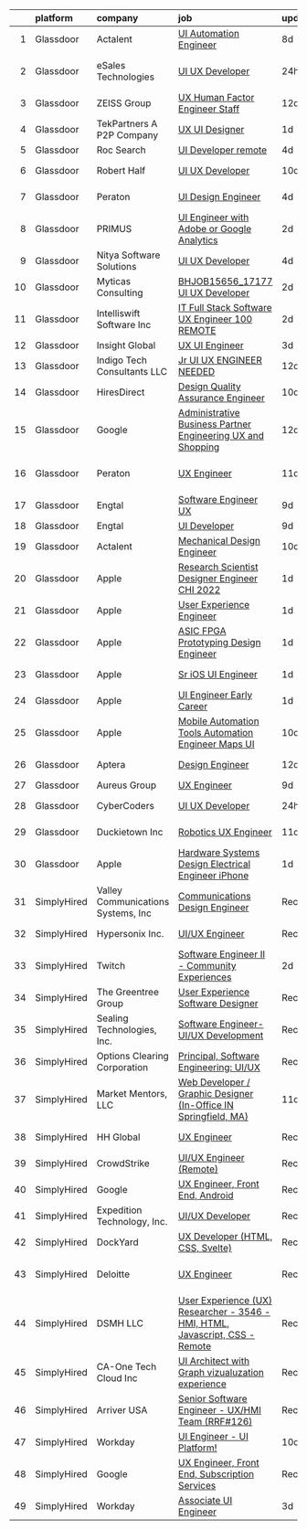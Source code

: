 

|    | platform    | company                            | job                                                                                                                                                                                                                                                                                                                                                                                                                                                                                                                                                                                                                                                                                                                                                                                                                                                                                                                                                                                                                                                                                                                                                                                                                                                                                                                                                                                                                                                                                    | update_time   | location                     |
|---:|:------------|:-----------------------------------|:---------------------------------------------------------------------------------------------------------------------------------------------------------------------------------------------------------------------------------------------------------------------------------------------------------------------------------------------------------------------------------------------------------------------------------------------------------------------------------------------------------------------------------------------------------------------------------------------------------------------------------------------------------------------------------------------------------------------------------------------------------------------------------------------------------------------------------------------------------------------------------------------------------------------------------------------------------------------------------------------------------------------------------------------------------------------------------------------------------------------------------------------------------------------------------------------------------------------------------------------------------------------------------------------------------------------------------------------------------------------------------------------------------------------------------------------------------------------------------------|:--------------|:-----------------------------|
|  1 | Glassdoor   | Actalent                           | [UI Automation Engineer](https://www.glassdoor.com/partner/jobListing.htm?pos=118&ao=1110586&s=58&guid=00000181329f04af83203ec0212a6862&src=GD_JOB_AD&t=SR&vt=w&ea=1&cs=1_256b54a3&cb=1654411691767&jobListingId=1007897333408&cpc=32EE424DE2B657EB&jrtk=3-0-1g4p9u1dar0b2801-1g4p9u1dpmfor800-9126ced85372f8e3--6NYlbfkN0ChYVx_I3yfZ_JDY3EFoivtqvi_stwnZ_kRt8Dowt_l_d1ydueao4NE-oUleRJ4yhge63Q-DlE3xd0Nu1IFNQs68dcuEYGpxHXDW6Kkf1aepPdLusoWYWAbzdfigRgbsFBvoMXuVJZ3DweTAClgitUdYrDlZ6g-vNEyAyZlGVPWW3tNkEUdCIcvffgK-YWux_W_vNY_I3X8qMSzP5fTe4laNQ_0jzfIWI2QvrLnOPvbkBup8HQV5YauSmQ1zb8cx1TXYm_FYj24CIHGCNEcleGadHWN5gux6QHN64T3HB0i0PXk3vQWoZDgRkfYP-ycWdSxsVUTzFQKG-jbCbKEBuC7LyWv8jpHj9dBQM6PR5CSq9IAfAfzWke6s_bNeMANpYxcjKNnjxDWTKA4qrpe0UEc3hN2EO9OahQpomikRdsQ-UguTVX7i3XrBII0ed-EKHzzWtCgkkPHMmZHbR5xdFDeeVpcwxn8Ckpz-7FkkI-dg0FAofaIy-KSJGM1yRAsmJSLgcX5mDndEDmCJzMW17FyUprYQPQP7p5t8KvlcQCQRRScBQydXPynEUnsvoAsm60Uu7JvPcsFnBiKNf7aQQwAgaLpzwPnCXpUXFoJcu2vShphEXzSf0FBdjiIK3oOyG-D8dCt3N8QRkFwIXoprzGIIDPmPgjiSl9RuokmlDGQnp699jHLkhAyZcVTLA96ItL6S1s2sn59Kzuefafq-h2JMK9WKlmAXk6zI-uf3MbSDIEzjOCsfsBNpdHlGQcbxLtWfODktnM8KtvxO_0tDn6PHTWJFDEl_BqmoKvkWSrzOr9cYuxOfK0sOlmT8APBD1M5H3uyN0zUdfQak1vMGkIGXvtROBv5dP03Z3esXFdNrx2TtpcTOL6xQCtcFk1MXfAXSHdpXZR7eCQA7n3lszs1wZxMgud_-mzSIiDOd03sn9-ZOaEzXB1mbYAyocH2s55Wze3uyN_4n4BxGRDUSU6XEl-witCxv3I%3D)                                                                                                                        | 8d            | Seattle, WA                  |
|  2 | Glassdoor   | eSales Technologies                | [UI   UX Developer](https://www.glassdoor.com/partner/jobListing.htm?pos=130&ao=1136043&s=58&guid=00000181329f04af83203ec0212a6862&src=GD_JOB_AD&t=SR&vt=w&cs=1_5c0b6920&cb=1654411691768&jobListingId=1007917794191&jrtk=3-0-1g4p9u1dar0b2801-1g4p9u1dpmfor800-77d4646bd9d1a12a-)                                                                                                                                                                                                                                                                                                                                                                                                                                                                                                                                                                                                                                                                                                                                                                                                                                                                                                                                                                                                                                                                                                                                                                                                     | 24h           | West Babylon, NY             |
|  3 | Glassdoor   | ZEISS Group                        | [UX Human Factor Engineer  Staff](https://www.glassdoor.com/partner/jobListing.htm?pos=129&ao=1136043&s=58&guid=00000181329f04af83203ec0212a6862&src=GD_JOB_AD&t=SR&vt=w&cs=1_b38a3947&cb=1654411691768&jobListingId=1007886267174&jrtk=3-0-1g4p9u1dar0b2801-1g4p9u1dpmfor800-b23be38f467c60f1-)                                                                                                                                                                                                                                                                                                                                                                                                                                                                                                                                                                                                                                                                                                                                                                                                                                                                                                                                                                                                                                                                                                                                                                                       | 12d           | Dublin, CA                   |
|  4 | Glassdoor   | TekPartners  A P2P Company         | [UX UI Designer](https://www.glassdoor.com/partner/jobListing.htm?pos=107&ao=1110586&s=58&guid=00000181329f04af83203ec0212a6862&src=GD_JOB_AD&t=SR&vt=w&cs=1_b49c7f75&cb=1654411691765&jobListingId=1007917387345&cpc=DE56C24FF6DEC286&jrtk=3-0-1g4p9u1dar0b2801-1g4p9u1dpmfor800-5900d4b2a45e79d8--6NYlbfkN0CHpOIvs3qZo8sagDiUAvu-_P6y0GixwKP-GGMf9GPFgZwW1N9K8rceHdSLs2uRMTS4tThcBVoRsUX79ZnUxuNsYnGPX5anK1p5SDAiPMPJR4YbI_JesyNxAt-tMyJ0cfR6g7Xj_hYM5nk7FdXGFPq7HtQjHqM5imXlYKTbRaizpmUS9wfQjB_QVu6BCSkfL-KHEukHDHB-G5cvo8L_xJPWUW3QR6NoMKw8A3ixMZmhyfOYRDBJJb_pJG3eUSQa608WQ55HvXxV8-sb8BR4Vv5OAi8BGlerbafy1MeiQ7z0oetL6orAnJOICTYpjBLKz8zDecwAGwqJISHY7H5ayJsTH52j78cW9nKrIhLN1NKG-pCE7dtTRSmF-drfIfTv6TKJb-7NlU-z61vr4k6xOhIYoBjFMyzVMs2V5IUxKPSolrUs-z37xPYLxp7VsBm5zp-OouS5VlLDZ6kyzSPHArtjXCgE7nvXFmC0AYmSIc6nR2eOH8gVj2lN0VjS-C421hgpYsj_21K5V8qZF5dSM-ks8ueUBfWYIdvhcAMbReIu27yqTwJuoCdMChQUaP1pF9xuRFAo985PCIj4jtyw-jq-Au8C0CfD6zKbrcy_Hhy6vfEVcLLpx5NFrQurDfe780E1cZAE9MulZcga-2Mswx9X-76z1W01yleA_jFGUo03WPndDC_84JetXnCq5jsNgkKQmIrUl_0IIge19LBiI_3PRvrpU7CnRJoMIrc03yXllUGCicqTuYnfhmIg2Hrr_OfX7TbMrFP1f0yhUeesZDFajighJxQeoyWSyGcn2a9LGBG_VP2pE5hdcQmCbSEDmZYS4XRaqHKc9wLRWEtlK6Pg-IhiFavM43sW95vItCbIK_ZSAEn_qWIwof-MhR10QNY%3D)                                                                                                                                                                                                                                     | 1d            | Remote                       |
|  5 | Glassdoor   | Roc Search                         | [UI Developer  remote ](https://www.glassdoor.com/partner/jobListing.htm?pos=120&ao=1110586&s=58&guid=00000181329f04af83203ec0212a6862&src=GD_JOB_AD&t=SR&vt=w&ea=1&cs=1_7a24f946&cb=1654411691767&jobListingId=1007906412335&cpc=3BA4CE39D5B5DEF5&jrtk=3-0-1g4p9u1dar0b2801-1g4p9u1dpmfor800-185c15a5600931cb--6NYlbfkN0CMHfdvImXyhvk82aHanYmk_omNMXOkHedsHncAw9pogZQ8McdVG3ZgtV6D129IFYgFvUfXVCOTcrp9FaRI6TptE167UXEGm9zF7tnfEMB6h9_5TeyXPvBDP_KFpB78VvLDLSBxB8A_7JEqJysISLara1G0QBpXbSGItDUIZChPocjvB_h8MHQui9pYU4dZtoSpG8qXngyeRr0NcHYnVTaZQ0i4yLJ5mrJC8nf0BeWQvxKEi7aff4SOZinoOeqr3AH9DDg1UXTnTMHXRRhEk1K3jkZjDSrEKH4Qq5C93JKNSOjSYSJAAz-598uhAF132VapnIE4juyidhUy04B7UH9zkSNdtaV8bx8EPo9Sc_xTMb3aDvA22nTmtEhVoip3jfZ2fWf-mx412Kc7WnS8lr6Si8X3C3ej0WjLTJhMoKXldbTj17B0uMGnAiZGhKoMzETKpwgikFIlBXyZ2xW6jQstvSRoLF3CNvmacGRP8uVRxC-ZBCTgqnO2dR5RNMIcsOxKVlpEC1Us0g%3D%3D)                                                                                                                                                                                                                                                                                                                                                                                                                                                                                                                                                                                                           | 4d            | Remote                       |
|  6 | Glassdoor   | Robert Half                        | [UI UX Developer](https://www.glassdoor.com/partner/jobListing.htm?pos=116&ao=1110586&s=58&guid=00000181329f04af83203ec0212a6862&src=GD_JOB_AD&t=SR&vt=w&ea=1&cs=1_12ab1da8&cb=1654411691767&jobListingId=1007892664585&cpc=A65DF3A704A48F9B&jrtk=3-0-1g4p9u1dar0b2801-1g4p9u1dpmfor800-1b4c906938126c54--6NYlbfkN0CpzDdaQkua3np5pkmj49lKioZwmwxQ-yx5plwbYmV_Myd9UjLXQ329EA9Fdv3ho_O8BjUz6LQzIeIJUtIjZSvFXuo5zEbH1Pg3RN6v_s9ofXxvBlsTRsm32tw5ldt7MR0vLevXn0XnUxBdopqEeC6cntFuzYOm_Fas-lUHhCdTg9mYIyfIHQNSxgkVjCOPLwN4N0J_lwSkkIeEVruyWir5qJp43uYe8ErGLRQP4SFNFhyYwgQ98KZfT_ZjvoZRet-qKJ-Y8c7c7ZhfW0LQFniyQdiJdK4-ZyxRPiIhGm6Jb5MiBgEEKqCuYH1HXDhzZplRXkjKSthymmk1Dm7EDO_q3_XR3vTvLHpyyO5SPv01IXge4vH9nxNxKSfxPKZlBasij89M0WeRWCYBO8eREdtkgATiNIbmwt74Z0Ylork5M2PQntas3qF1uS2X1JI0bFKOq0RKzZuAW6_bOfHWfKTCJ7BBphjfu68d8TBB5GWJZa-wkCLjAJAOB2FHiFqkOT8w90d_i3woG2z-JfaQ3Y0UkvpQ114xulR8PSGsqK0hOQGIbrjGAv5_)                                                                                                                                                                                                                                                                                                                                                                                                                                                                                                                                                                             | 10d           | Palm Harbor, FL              |
|  7 | Glassdoor   | Peraton                            | [UI Design Engineer](https://www.glassdoor.com/partner/jobListing.htm?pos=103&ao=1110586&s=58&guid=00000181329f04af83203ec0212a6862&src=GD_JOB_AD&t=SR&vt=w&cs=1_7dd46652&cb=1654411691764&jobListingId=1007908040616&cpc=C891152315FA1AD8&jrtk=3-0-1g4p9u1dar0b2801-1g4p9u1dpmfor800-58ef5cf6f669573b--6NYlbfkN0Cx7R8OmodZU4Ze4hnUhR0Myw3_voyDLMHXumN7ynSuTrXceT3foN28OOGtcbbQ_74VxahBkURUwvgY0T_lQpTHmbZdizHVjKpUxQ5PlxHa4G5W4py6IGwGXdeUIhYylfc0l_WqmsBf0ytiEd9rWpIkcqibTjicyOKG0by4Qwrgu4Jmg_wWVCD2Tdq9cq9ZREuNtxyDlpIry3bgV8LgdD_akXbBFz1zzYPLilMkIfMoBsn2MuEZumRY10XG2dDCGUu-9OorOZqHoDlMjb_QBWBgEVdredmeOWd0iNFHvVOPnA3kAgB8jVCRQ3YYmXPHC2KngxwINg4YHbd4Vd712LXg3-CewpdjmJJstOQ5zanSdO6LylMCKRMMVQlpUnaNlzRE7-129eu9PSt1dJwKSFrLoW69OEkaow0vvsXma9uN_sl4VHz0UzZJKeMRNmc4rN2DLgHHtAHYT3aXu5eBI9SlYIZjKGkheCXTw0XATYkkEvQEdZoF9yNyP8NJe5A83obpISZC19s-WEne-ErPyTcuCDS1WTKnBELa9ILuJw8rSNkl2C1I4iMHot5OUmIcm1fH71C1-AJzCpb4oihlWR5XCNsUakkg_vfIBkFINnJqE5POmqlm1l9CLEar8Rw3bVM95cIx6oDvxWnPx63KtmFGsH2iVcxAuOQBTnsvoj8LMaHcuqWNOgHboNZWPmANfi8Asunef-ljaZPdxpYeJa_zuu9VHzc-RSnH6u52p8K9bY-4wrcydORsNyCeY-ORTvJbAsvysZ_s5j8K8fieDWXaw6aBBJbiKGTMYc0IQWBv9489vPzP1gYUXk62yIl-paqdY4TohoxpJLcKvokMapjt5_zB0-Pe-HQIK3fDJXs-OsOT5e2BuDxdBnfgUqZXG3xkkpHn8c3wPsydfmOnUpzZiVBPF6-B9BPVqcOT2HWHD4sv7y78EZkF8aCebp9X5fv8c9YnYWNJXDV1EOcmRPBNxshNcQjb2hs5KlRxX9XvvydJE4SQg1REFlPQ1GSkw44U-6SWOz78BnpImCZwbvtvHId2_C_jTvqh77BVSg4iPmQp0hBNRy--qKHnVNS2n0HypnD614UfNy6r5KLT42XgPJxfXO1pkEs%3D) | 4d            | Chantilly, VA                |
|  8 | Glassdoor   | PRIMUS                             | [UI Engineer with Adobe or Google Analytics](https://www.glassdoor.com/partner/jobListing.htm?pos=125&ao=1136043&s=58&guid=00000181329f04af83203ec0212a6862&src=GD_JOB_AD&t=SR&vt=w&ea=1&cs=1_50a4702d&cb=1654411691767&jobListingId=1007914371870&jrtk=3-0-1g4p9u1dar0b2801-1g4p9u1dpmfor800-8529e7195e20ecad-)                                                                                                                                                                                                                                                                                                                                                                                                                                                                                                                                                                                                                                                                                                                                                                                                                                                                                                                                                                                                                                                                                                                                                                       | 2d            | Remote                       |
|  9 | Glassdoor   | Nitya Software Solutions           | [UI UX Developer](https://www.glassdoor.com/partner/jobListing.htm?pos=126&ao=1136043&s=58&guid=00000181329f04af83203ec0212a6862&src=GD_JOB_AD&t=SR&vt=w&ea=1&cs=1_2bdadbe8&cb=1654411691768&jobListingId=1007905295056&jrtk=3-0-1g4p9u1dar0b2801-1g4p9u1dpmfor800-851813d486134689-)                                                                                                                                                                                                                                                                                                                                                                                                                                                                                                                                                                                                                                                                                                                                                                                                                                                                                                                                                                                                                                                                                                                                                                                                  | 4d            | Remote                       |
| 10 | Glassdoor   | Myticas Consulting                 | [BHJOB15656_17177   UI   UX Developer](https://www.glassdoor.com/partner/jobListing.htm?pos=123&ao=1136043&s=58&guid=00000181329f04af83203ec0212a6862&src=GD_JOB_AD&t=SR&vt=w&cs=1_ea793698&cb=1654411691767&jobListingId=1007915050883&jrtk=3-0-1g4p9u1dar0b2801-1g4p9u1dpmfor800-e538d312fb5c8387-)                                                                                                                                                                                                                                                                                                                                                                                                                                                                                                                                                                                                                                                                                                                                                                                                                                                                                                                                                                                                                                                                                                                                                                                  | 2d            | Illinois                     |
| 11 | Glassdoor   | Intelliswift Software Inc          | [IT Full Stack Software UX Engineer  100  REMOTE ](https://www.glassdoor.com/partner/jobListing.htm?pos=113&ao=1110586&s=58&guid=00000181329f04af83203ec0212a6862&src=GD_JOB_AD&t=SR&vt=w&ea=1&cs=1_b51e38ab&cb=1654411691766&jobListingId=1007913959145&cpc=9DC6E4D8324653EE&jrtk=3-0-1g4p9u1dar0b2801-1g4p9u1dpmfor800-737449a98657d28b--6NYlbfkN0DiLKrdXjeQZR9vKVzqvG_fO73QKtee5CoWfuVjZxaK4bmjGwd_vuK3iP9vI1bYUpBKBqe0zk2dKT_hUTZMdvaF4wRnX5h_JjwEyBlZCofU9a6fdjjLTzV4Ki_h3eyfzF9IPx1iK8Ve-Newlmv-m2VbasKBNhz6i9KwqlYFGluzsBQX-WjjUNuUvBmY2OMwjws8WCLRBzQbncaFrix4D59AB22M6WkQPAZ4B_UlmO65CgJMY0QoT2Nfc8E6jFjEtIk2SPaZxyCg6JEv-UAmalSErumPQwt6vw-nvxkKzSV7I3FFQdNupuCjyUuzfxrLWkyXkrmmNYrPpNhCd7Q8GsLB0HgzoG1inGXSHx6SmHavP4BPZzPhPQSQs_bsy2IePJ__r-P0S0fZ4wmI47f_KFp1JbKMrz_yjAIG-ZjOLRQWmAN0nBWt3gPkEZdC2-MCVQqbpxeMEiu4X_QRdCJa8w8hjh59wOOhL_E537ZHo2SzchQgwjYw3KT0kNA6FbQv_nh585gy2j-8sXTxmcoIiK74tubKHd_ROROp2b1NYGsiHiR-KDouzE6WOleIDNwwAz3GdCw1v8_i2D1tJo5oTfXPOyS1RgeC3UrHdtPZIEKFSnE6Et2YZOvKc0phsNilEdqbDX7yH4RErPtMqDVpxowQjXvR4KVfKL0kg42nartxXnSbTShSY186)                                                                                                                                                                                                                                                                                                                                                                                                            | 2d            | Boston, MA                   |
| 12 | Glassdoor   | Insight Global                     | [UX UI Engineer](https://www.glassdoor.com/partner/jobListing.htm?pos=114&ao=1110586&s=58&guid=00000181329f04af83203ec0212a6862&src=GD_JOB_AD&t=SR&vt=w&ea=1&cs=1_082e3118&cb=1654411691767&jobListingId=1007910244770&cpc=654405A9B1E0A9F5&jrtk=3-0-1g4p9u1dar0b2801-1g4p9u1dpmfor800-afed4282e819902b--6NYlbfkN0BKkHZu3wF05EeDimN_p6sYpKCMArvwa95YdH7UpkaBCi52Bcb3JNt3QpXU1JGZrLTy642Z8new5ghnGc6JhbwAy3wuykZPgjfusX9rIC8pPltd09bKgrKX1vpPYP_8idp-qZQRLTSYYBFxoIqmKWN9OX4KCaEp2vMOlGfLX4-MRrZtNYM0XU_YTOJnIEOkXsPG_w45dCRiqwsLvd32FOiLmZ5Gu5I8JUKAZwvVXVmBKhCtfeCpzUO_S3fyVLi_g18EdTr6OUjd7mZOzlz292g4FJATKB80VcBe1zq6akA5zZjcVyLvnBTb7v-PQkoqKGbYm-MaVa75n8wbGBmA7Z069ji0l7ZarUeknUOyIqLq_7Qxfn1wWEMhbzDqVyKntHkyQQ8zX-CC8ZQb3oUXiZpeixmsp5LglTKV5ykF8V5aRRhXy-d0oPZgv-bhw9KqRQRjBAG39QIl48ZDqm3NKvqf3vxPwYiVD_v2v36liVe20lYy-gl1JqdIoZsI20Z5Vho%3D)                                                                                                                                                                                                                                                                                                                                                                                                                                                                                                                                                                                                                                | 3d            | Remote                       |
| 13 | Glassdoor   | Indigo Tech Consultants LLC        | [Jr UI UX ENGINEER NEEDED](https://www.glassdoor.com/partner/jobListing.htm?pos=124&ao=1136043&s=58&guid=00000181329f04af83203ec0212a6862&src=GD_JOB_AD&t=SR&vt=w&ea=1&cs=1_34d43570&cb=1654411691767&jobListingId=1007885356167&jrtk=3-0-1g4p9u1dar0b2801-1g4p9u1dpmfor800-0a2d77bf8297ec45-)                                                                                                                                                                                                                                                                                                                                                                                                                                                                                                                                                                                                                                                                                                                                                                                                                                                                                                                                                                                                                                                                                                                                                                                         | 12d           | Vernon Hills, IL             |
| 14 | Glassdoor   | HiresDirect                        | [Design Quality Assurance Engineer](https://www.glassdoor.com/partner/jobListing.htm?pos=121&ao=1136043&s=58&guid=00000181329f04af83203ec0212a6862&src=GD_JOB_AD&t=SR&vt=w&ea=1&cs=1_896effa7&cb=1654411691767&jobListingId=1007893013336&jrtk=3-0-1g4p9u1dar0b2801-1g4p9u1dpmfor800-dca4950b84d17749-)                                                                                                                                                                                                                                                                                                                                                                                                                                                                                                                                                                                                                                                                                                                                                                                                                                                                                                                                                                                                                                                                                                                                                                                | 10d           | Remote                       |
| 15 | Glassdoor   | Google                             | [Administrative Business Partner  Engineering  UX and Shopping](https://www.glassdoor.com/partner/jobListing.htm?pos=128&ao=1136043&s=58&guid=00000181329f04af83203ec0212a6862&src=GD_JOB_AD&t=SR&vt=w&cs=1_4e6a2836&cb=1654411691768&jobListingId=1007886399601&jrtk=3-0-1g4p9u1dar0b2801-1g4p9u1dpmfor800-d9f16c16ddc8d27c-)                                                                                                                                                                                                                                                                                                                                                                                                                                                                                                                                                                                                                                                                                                                                                                                                                                                                                                                                                                                                                                                                                                                                                         | 12d           | New York, NY                 |
| 16 | Glassdoor   | Peraton                            | [UX Engineer](https://www.glassdoor.com/partner/jobListing.htm?pos=102&ao=1110586&s=58&guid=00000181329f04af83203ec0212a6862&src=GD_JOB_AD&t=SR&vt=w&cs=1_16d3704a&cb=1654411691764&jobListingId=1007890723393&cpc=C891152315FA1AD8&jrtk=3-0-1g4p9u1dar0b2801-1g4p9u1dpmfor800-23fcaba030f77565--6NYlbfkN0Cx7R8OmodZU4Ze4hnUhR0Myw3_voyDLMHXumN7ynSuTrXceT3foN28OOGtcbbQ_74ODhSfwXe6eH8GXX8rjNUYwgZ3QRaaGDM5nf6nZyZ3rrjCJQnF26jD05UVtNang_5WhAO3rejQu_9OJDC0vWifnHP3NKTC_4uZ0BgB4JVHyITwfGRUUQGeAEnY8f1UxptrtVQfCSOYG4-jktiTEiUq9pyqQkqtksHkt5i0Z-NTSqsI7_1ztKL4nu0bmzu4FJDRq9nvtMf258JJw6UUJpOvI4fPA7P5IgpeSux8rhZS1oLCW4lKo7xtQsHflS_N84_4dBtgTDmNWXW9npJn2AN6uJAydtA5aBTeLezQPoSbxn0KP5nyleoV3_M5p2MdDTF84GB8HKyBUbsePiZ1Ol4wALl4e0KXTzAZfydp35ODuDadwkYPzrdXVUgmHuR_ivMeWpuVX_mTC6Mr9AoFvqCXQ_MgrFk1zKaRj8gi5Wsvg9dfDEq8CLeqkdhHkVoKLcTXMLRuG9FZRCOfO9WeXe9X5dT-oXQk6lmlbbKwlURdIhoLkfok_z9NMS0XS1w9qVkrF0ieLtb-N1p3mXlb8G6DDcrkJTAeMYxy29aSFXhdOU45c3rFuR5XJvuWg6yMmm3UcgUI0VdKtoXHHHfiFQ9Z94_NpS_F2I0QHXqc1Gq8O0raxwKyMvXu4siIyp-e3RB-sHpbDWfWHBaX9uZ2rilputcwGvVPsLmPjtKdZvJLp1enKLxIr8OT6W4Yr9WSNNqYSaQL3PKKrKdIzTnrVoDcfzi0pisTokOzL0u1WIJrVZLD8rYDmHQ7aZEFJXBFt5UYlyh8EGYGx6SAZP2PVJn46bjLmqBehpSq7pZInEmsSVKE668Nm74MDXLPJW_PaBs0F0U5SXhVa5z0axx9aaR-TdraqinVremx-vpPNHINBv8zlpcUfXrrb5J1BVMISJIUw0BXjzzmjahidIZdCCrffSgRQpbqNKOIHhwF_Z_JGnnbyNHQRscRASGjWMKyBhvA4PFsO0nglJR7GSVYpKABWChVR21pgdNdDQiZUKaBYL-mrV0MqQ8Y-UFa3YKjWhiYyF14TZJB0IlV-aecyzaS)                      | 11d           | Annapolis Junction, MD       |
| 17 | Glassdoor   | Engtal                             | [Software Engineer  UX ](https://www.glassdoor.com/partner/jobListing.htm?pos=111&ao=1110586&s=58&guid=00000181329f04af83203ec0212a6862&src=GD_JOB_AD&t=SR&vt=w&ea=1&cs=1_6ddb6b2a&cb=1654411691766&jobListingId=1007895362180&cpc=9DC6E4D8324653EE&jrtk=3-0-1g4p9u1dar0b2801-1g4p9u1dpmfor800-69b98d199a963965--6NYlbfkN0B7Z8t6fEMDh_BTkcJVPNJicKvZQEBTy5HSwyHa20ewqmyfWNXjNsfvmtdqiCQm-ExkDhQVu6pzpXazaSCWtV5X2uSzdvrhhLv3YxE9AkoC55BWDqV0h7bcj2sycrhTT6pDWQZQJeeWlEsk4jYSR-JVa9vTa3z71jyYRJrlVdE1vTv0923INW3mkqNMC7qdOROwiVDI8dZu-tQGpTEwPwNzflRH4oeMUdrzzNgcsidQhz-TrchL3bfdCi1lKOACYzmzZTVU5HGH35sfhKILMeuVSNzIQcBcfLlPwYXEjPsOk3hIOr7Lu6GKm7Sj_HZgo5DOBxy1MKUzhKPZ0TCulg6MG-kMzgyFXiefvBgiehg4E7FBCxOBeKihYP0SiLMlJlqhV6yjVNeZKqwMtvDcsPsfslkg6L8aikCdgmnY4y2yWwlOFWzPUfScqaRebPPthaUxkdKebTleLpfdsDonrSqOFiFVTL4aft9v5I888W8CApD5R4_pbbkaEaepVcdj5Ts%3D)                                                                                                                                                                                                                                                                                                                                                                                                                                                                                                                                                                                                                        | 9d            | Englewood, CO                |
| 18 | Glassdoor   | Engtal                             | [UI Developer](https://www.glassdoor.com/partner/jobListing.htm?pos=119&ao=1110586&s=58&guid=00000181329f04af83203ec0212a6862&src=GD_JOB_AD&t=SR&vt=w&ea=1&cs=1_2fd0e923&cb=1654411691767&jobListingId=1007896490463&cpc=F41FEAB56D215062&jrtk=3-0-1g4p9u1dar0b2801-1g4p9u1dpmfor800-0ffdf5faafa660ba--6NYlbfkN0B7Z8t6fEMDh_BTkcJVPNJicKvZQEBTy5HSwyHa20ewqmyfWNXjNsfvmtdqiCQm-EwqN_oxMGLMFL32qmPnMD5025BtYtPq5vlswx_7PdyCUhHLwDUbBrDgBatI0KXISXKPcrJ_id6qqAZLX-l5fZHTCyJSPa-zYqleDU81kHC1pjgq6jKiDzS-gQ23_RxqGE2n6x6Hb252h_RFx9u3uLAbTUkOng_eDeWF-aAipJh_kmWaSg8JNlvcRgonBLyIe3DwCmE0z9Xk4N2GJF7NoWtiGQGphfizVqYXv1teJKTKFRqdpWnJN0tU4szDvCJRlGxHvMf9rdOq-9gY1BESj-YqVUmGkfjnFf4OY1giHZC3CjK_45Hu0VJvssIdamDZmyAfKa9W1zl225Tht18XRnkrK_Wg9tyOt2kR9eXu0YRRcHRjTVNhjurpBeiRmpo8DB_-W_aHibLnn5G5ZjBUdnGwELKxcTjOK9G_qc-52hArpRQanVFFg3ta)                                                                                                                                                                                                                                                                                                                                                                                                                                                                                                                                                                                                                                                | 9d            | Remote                       |
| 19 | Glassdoor   | Actalent                           | [Mechanical Design Engineer](https://www.glassdoor.com/partner/jobListing.htm?pos=117&ao=1110586&s=58&guid=00000181329f04af83203ec0212a6862&src=GD_JOB_AD&t=SR&vt=w&ea=1&cs=1_1dee0451&cb=1654411691767&jobListingId=1007893278597&cpc=334ABAF5D42DC775&jrtk=3-0-1g4p9u1dar0b2801-1g4p9u1dpmfor800-3f10e77be3902be3--6NYlbfkN0ChYVx_I3yfZ_JDY3EFoivtqvi_stwnZ_kRt8Dowt_l_d1ydueao4NE-oUleRJ4yhip-w0ks0ZUhZrsvePsfCOh4CZeP65SiQueu1TEU1o0TmFGrH4_rlG5p_n1r_Y1IPkrBJ5Y2j4fzzBYuQGLDJQeo34j64GhkFql2GwYndhWhk57sGnvFAajI3Q-YKxdPBpXG6kDRXoPzWWDWt64Tu2-HftV0Wf2KuXqRfPr20yTJ3To3kfixq7WpzRw1L2qpwQKNTkZVzod8eKXfcSla_33_aNyQ_lUEsbgAGvE7JuTNnX5JxmFIGireVAS1Zk2VYK9TDC0Lgxi8SatLLxrDbwAcJH9rqxUsqsX7nlzjDYlXC55O4IQGZO2qGV3yRXhEkQDt6-WzBpxOTQ8qC7CUjr32QAqra8UAbrXEGgPkhh31CuXiY7CPiWh6dFmn1btEl8rpm0MOCXsTyt45qUYNOWcfaSQBF4quU6VMoC3G_XJuCjIJrp4u-mwhaSoVT0WAn34E056QjSDHGyVfiSDrXwnwPQgAmEuORS6elsNvE_bLVC85ReHsBoVOAE9bLZLLtGtNrE_K3aKRXJpsM1MckAcYyJRp7P1wVAITUJ2Al4gQi9YLvHtWuQsuErZBfO7mFmnegNRHVGUD0fUjgcL90G0-EtN5yg7W0hpRUCiA-3e7Dt3iSYTa_n4J_0jFbRVxJaEMdePPEXfqM-c5mXRljI7kmoNzEGAS2e2bpmPKIN86v7c_5KeF1qEvWN6eY65cU8jGGPnLCyKsWb4vg7HQPbrxlzus6QJ_FqqB682COM2rC308u2o-CQ4Y5N9oPzV3ZKa-I6U9BSX9U3-wNxq5OyQYCV4-OSwQBw7I40znZiK6ESY5VNPc521zuA58hqPehu7QqSyxtfV6BOHtZL7DMLJwd0HALKWmxGLVNW9f16983J_slw0eEfebqj2ZREX_gQfWTFX8NTucbpXLdACdMN2)                                                                                                                                  | 10d           | Arvada, CO                   |
| 20 | Glassdoor   | Apple                              | [Research Scientist   Designer   Engineer  CHI 2022 ](https://www.glassdoor.com/partner/jobListing.htm?pos=122&ao=1136043&s=58&guid=00000181329f04af83203ec0212a6862&src=GD_JOB_AD&t=SR&vt=w&cs=1_44159e63&cb=1654411691767&jobListingId=1007917363106&jrtk=3-0-1g4p9u1dar0b2801-1g4p9u1dpmfor800-d8c2d41b6c02fd4a-)                                                                                                                                                                                                                                                                                                                                                                                                                                                                                                                                                                                                                                                                                                                                                                                                                                                                                                                                                                                                                                                                                                                                                                   | 1d            | Cupertino, CA                |
| 21 | Glassdoor   | Apple                              | [User Experience Engineer](https://www.glassdoor.com/partner/jobListing.htm?pos=104&ao=1110586&s=58&guid=00000181329f04af83203ec0212a6862&src=GD_JOB_AD&t=SR&vt=w&cs=1_08d47e21&cb=1654411691765&jobListingId=1007917016137&cpc=AC285F3A3ECA6BB0&jrtk=3-0-1g4p9u1dar0b2801-1g4p9u1dpmfor800-1b24af9a176f9136--6NYlbfkN0BvKrLyj5gPmtZO9T8euul8TCxuuKNOtzRJOomxnwSEodTz2Bc-sPZlO_uSwsktAegDR1oWscXc68tozpYYj813iKvfN_Ciu-Szz3LtCjVFhgNEKyK4LZeAI1SYJ7rbZU6bMZKmvFZQKGe_u7iqZumUfs6UXsjScjohPoCZqb870SbndI1zMtrT3pmADJ9LQ40AWfVYloFVLieWEkBUY8zL06tnY-7sTpFMbVI3EeUB3URuOrltG1zXwlB8Z8cLe6BEb-yPoWAXVi2sZfZhqizvraTuE1gAv4ea_rVjiuqbXW6ZtADaigwuDS9q3YFetsyFtijSzagJuhpCv6wGlR4jRN8yfOwq70tM-fJ2XizIE6eVHsAL0sXlNvqL7YLljwjDHc3GV3TeP6qY2rznV972i7rt5XJ2ejxTI3_PqLY8TEKRuUU70N_W2hGfH0xTWeOMb66sP0zKiz2e80kh-U2RkCGR-bubXQevL18t2XVFkbiijsJIaVGhJ8zRwdosR8ZFgfHZ8cZ1C1qjfJMt32Yj_t9gVIc4BI_uELpe3acS2v4WzkbThv8ai-1hMQ8tLCqPK56WBwlCrKyVz9WMaFO6RsPnRBI74blqo5DX4yMI7r-oG5LP_vEArdr3nT8fsfRlr4XVqN8t1JKcR4-uYIGVDdLTlgBpBXLJg_YGrgSScW7qwZFAtRQDVFdEzT3Vzh6E85sgJZRzLUOzhRlKVDb3mgEVIMOvlY51xuExN7X4F70qwlj1McdxgjpXGGMTzit5-8FoijOLqY2t4r1lI5bgVw4Lw3ufN7JRJkPEX2pbe23QQxTru6JgUfyD9rID4O2aoyRxP-OmlTT0hcrWuifupcbFZ-f5JSVqR6KuFkdX732-bQ7OcDzm9qr0rz-f8JC0N3RL9jY-tlwqsyUGvprKwWz10qNxyLIvw39ruvZ2jHQm7MTZPgfI)                                                                                                                                                                         | 1d            | Cupertino, CA                |
| 22 | Glassdoor   | Apple                              | [ASIC FPGA Prototyping Design Engineer](https://www.glassdoor.com/partner/jobListing.htm?pos=108&ao=1110586&s=58&guid=00000181329f04af83203ec0212a6862&src=GD_JOB_AD&t=SR&vt=w&cs=1_8347c28d&cb=1654411691765&jobListingId=1007917018344&cpc=3DB599BF2F4828F0&jrtk=3-0-1g4p9u1dar0b2801-1g4p9u1dpmfor800-db2c44e69d5f3ca1--6NYlbfkN0BvKrLyj5gPmtZO9T8euul8TCxuuKNOtzRJOomxnwSEodTz2Bc-sPZl8WPllYOnI2gKGmARVlNo3s6EXA4OIBqT0jfnehh9Oc1yOYSY7FmtmS4QqEvvsFAzli_x23-N9RlTt_6W2N1QpYj-3XUKmCiiXbqE5zHOitUiDvRN2EMzlN_UiNMonWADpED3eDzZPZrLW5YhX8n1taaMDVA-67NYM2XUaqqKhCoZ8Yh-bk-Y-DopxS4R1afspb7MeQ6C9w8g5NXmU5LNra2BE6zExd081ALgFVwR7YwDl6blbrqEFTE1Mo1DX8cQx-nXK-3u7ffLH8glHZNPnEv-cfqlHbwljdnyOX2uhURliivHfzFyPMroFuAfpDAf2nCd8UTNmPjPlmcPtIK51-uhZnbgX6FCwmYfph-oLHvV_eOXPxifW29Cu8V7SlQEY8qFe5lw5xU9ZBOdKJotJC2ejLIplAt2eRfbQeYjpIuIaqNAMYAOe6Z9lNPom-c-CbOm83mWKaa-heD-OagikKftFZSsq4Dad8UAFT6ihoOXfLU_nHdxs4_PI_S_UFumJ2lcRqByIKjPDLtGWB1jidvUe9ppz0L3GJGW91_lf3QXdhwrulz_EgPjY2iXvWalJ3kzZsT5TLA4Z4vS5dRISAdtQ12t2VYLmnvGSvepA5k7oh04ajM4w-rmCptYsjnpjyxPPvOIFsUGWyVRjzwcVLPbEs2XUCUh9jBezx3pXtnnQCs_lR1CE9uDY18CPt25IqC76CmYsaB_xYmVQiUgGli2nn-014qmqjl0yuKl9nqC1Sx9bimCfPkZBRWwY2pTYYX-fyRavUQCnqnBmwQB1VLPklvUNvqgQj59ZE_5MQzgbnVAleci5xBL2xKSwQc3ZQ2DycmL_QE4bYXy654Rsqw00ZLNihWOUK8V3TqB8igw1Jy8YbaLl2JMda35AJwc4dmiIzBW0Epkpgk7FW4Uww%3D%3D)                                                                                                                                | 1d            | San Diego, CA                |
| 23 | Glassdoor   | Apple                              | [Sr  iOS UI Engineer](https://www.glassdoor.com/partner/jobListing.htm?pos=109&ao=1110586&s=58&guid=00000181329f04af83203ec0212a6862&src=GD_JOB_AD&t=SR&vt=w&cs=1_4acc0ea7&cb=1654411691765&jobListingId=1007917012049&cpc=F4EED0218A761C36&jrtk=3-0-1g4p9u1dar0b2801-1g4p9u1dpmfor800-741462bf6d743b13--6NYlbfkN0BvKrLyj5gPmtZO9T8euul8TCxuuKNOtzRJOomxnwSEodTz2Bc-sPZlC5mDe-NOaJjo2lqg1vkfFwLJ_NT36-s3sLog3_QvtoaGqvyW63Y-XIpOp9GWucEqxe9lEWONieDAsIgPY7TJv7XiasjlpepSTyoNFCUHxWFNdSg_CgElk7BfgYvfPdtALF5Y8aUixnexQpSchS5r3eJ41-xWBZVrs-DV63MBf9FoO3Yj9bfU7eJs5vb9RbccWXIeZHCi3F-3ebaz2NcRZB8a_t_iltLKu4_5IKnO3dUMQ_miOdMYftuk9ITYuO1i6XyAvpBaQq0tLSBqv1ykzo1eNBypvrftiUEATaOc7JMU6yk68lX_SG8OSNNuXQxQcd3eOVCZ95BlszJIPtwoGIFXJNw3i4_73qEbdzLeOZ7V6E8DnTKmE0POaZLqJByBU7CAFFODSktVguY7mEUf3YB2VtYJtfEylkEVfLW1IF2zDNPjClCeanWggNcKck-E6_ETtlSnZHgSJcX0jwrvrcSOaCmARRYbkj2pMDTXUaGc8M-7FS-exvkNb0y3-326vfUbF2TXWJBiqVIwvwXHgPvIs8aGaQgqd35cKMXdrWYAq-ARHYQE841GSoMzWAEbOPPJkGnLCdA8kCJIb1M9TyXzH81FMwc8LGzJo1buXSvog4aLUbHttDc-1jVOEQwYR3U5tMPT2DaxpatB0B4VzwuPEH3rnkI5rn7q-Uz4it8si45D0LeHbwi4nhImO-EQEUfkc8vB7kFzaaX3bc2qXoyfr3ytcAv9AP_CEoG8O0vFocMPjHZ-1bp353OyINaAdCFKbwNrA5ilGDZKmhskr-wqD9MAsCDbIRbdPQsnVaFTkkorAtS3mdHhdPJoP3SfNPRA7vajybHmvGcCtkKU3_ofCAgWO78L0sVTObfcriHFQq2pLpWH-YU2iDS9bXs_)                                                                                                                                                                              | 1d            | San Diego, CA                |
| 24 | Glassdoor   | Apple                              | [UI Engineer  Early Career ](https://www.glassdoor.com/partner/jobListing.htm?pos=105&ao=1110586&s=58&guid=00000181329f04af83203ec0212a6862&src=GD_JOB_AD&t=SR&vt=w&cs=1_1ac78cf8&cb=1654411691765&jobListingId=1007917013194&cpc=AC285F3A3ECA6BB0&jrtk=3-0-1g4p9u1dar0b2801-1g4p9u1dpmfor800-b82b70e1611c4a74--6NYlbfkN0BvKrLyj5gPmtZO9T8euul8TCxuuKNOtzRJOomxnwSEodTz2Bc-sPZlADHp0xxmf8WtgwAMp1M4YgPqmouE2jzhjGnHCbc4N4OjZdkdz3rG9FAcmfuxj9lpy_24gsk4hRy4Gl50Eol38H7lz6M3aZb63o-GcmYsOK6nGbhWs0N11u0eoaHjERu77zOl5UitF1E8E-g40HgpmtvTZXoZKv4kPXfmzkR068HaDMSj_l7IzXd6n7R90qnQ-ymoC-Dv1g8qMAQeAkudTh2AO72J0pMf4jCG58_jIVZMu8m7gW4mMTRw1TnGjzwW-os87x69msPqtG0R75pmnnqpWKacQ5sD7ncRhmwsO3_eWi0G1Z7S58pHbm3QwDKfSvPuLykd8rM10bseobmtul8bGcwkHaoMMNCN-vd631xB93xawykwHV-deegrFyntE2AS64A9ldwGw9xSH9A6oUpnCs68SylfdNWciM6bo4xT91hWQYjWH3n9M5kkuSnkHYpYpmK6XN9zn3rId9jRKRyEiy6UGL8BiGbghdggxxWfMy3mhoEg5jwVyq1ln52ZVqwDr8qr9ibM77rIXXRLeV9opsF_Uz2ljXtitiLjc-IUybzxLxs51Z9FYpwJBi3FIYxzX67vql1k2T8Jh-5enjPWVvHNhB5fHuTlKXnsmUzfsqYae7MoHWsjUUbSHXK5_lmMdg6vjn18E2kKvAIrzg4ZlwV46VgC20X-K4EVVcg7GpsexfJGcuCNfHR5MUHMxUA6rkZb1M2iCLBAjqYq92I5N3Op7IuKrg-aEC_8J-W673htgmVTLJAbsm45a5bVvIByyCZzgOEfXH8jpNCy3RqhZ7z206sqNUI2DhPWXhZLSpGe06618_Vjn918RUMyzUgZPHtsUXLEwrNMaWESmV3wubxb6kGKNuj3rvMQoLj-2grYU6DFp0f9NZtORR68)                                                                                                                                                                       | 1d            | Austin, TX                   |
| 25 | Glassdoor   | Apple                              | [Mobile Automation Tools   Automation Engineer   Maps UI](https://www.glassdoor.com/partner/jobListing.htm?pos=112&ao=1110586&s=58&guid=00000181329f04af83203ec0212a6862&src=GD_JOB_AD&t=SR&vt=w&cs=1_77efd1e1&cb=1654411691766&jobListingId=1007891570498&cpc=F41FEAB56D215062&jrtk=3-0-1g4p9u1dar0b2801-1g4p9u1dpmfor800-ed283834f1617ddb--6NYlbfkN0BvKrLyj5gPmtZO9T8euul8TCxuuKNOtzRJOomxnwSEodTz2Bc-sPZl1dBMH13w-jOzhbn6GJEWkCijt01s2Csu_41XKuSRpfcu0gkzTd6Q80Bi4Vm9l4JlXFa6lMQhXKb_axreE9EjsMJho71_CDkdA9sRMgV1q-9EDDT8jD1Cjz6UMAYJyPFL2bt49nwLoRCVCQqxWbKgCHcgqyubZnEUUJRwffk0moqFW-Bkbv8Dv9RrZ8f6KJADQ16tl_Bn_YFp4HSbWXuG1rf44_u4EBHaBV611BlWq4p5UiruZ90PPUYrAghwBv1cmyhvLcqFCriAh5k-uoCg7PgajCrFZFJS3p4xqzMH_NG9-PvVRuH-Sm01bS0AyGVyRf0XHU3JDrHv7rdOgJGCTjgGHlogFHenPs844WeKpCcBOqOzqPBe9YKeUTeM7sp_Yl807qMzezEu8sL2CXehELc1xRjD_0hW_9r_Thg1FoimLVQv9O3wJwuSrvl6I47uZjAQstnwZQq7pyzC3M4rH-AtSX6P_Oar98pRGn-JuzX8HGLlbY00eE1kQ0Zx6QqSfnxetA1wrsEPwjZOhc7Nq3Nh7hB5uHHQOa3UiTujuE9ByywahQ-mgW0pOVQUEzDtbIDNKxNDLazWRUKRw6xt0he-YAk7lP5JSpDV523CRzQbhHYq5pIfWW_GnLYo2-buvcv-caDI3P57MbfoEULGLxdiTJDxvaEmxrKOqUMNkPsxn1uJZbNCPb5EM10RB-d8OvRqOjYV7i1uizkmfrLRcolvB_GdZVqGQMfbvUHCCv3ZyR2KycxRYe7_8USZhd297ydssjvVsYUSGNWH-r2xpSHvrGKFi9gFF7cLQSF2xHx2b7OOfLQ8oTgSg24tl4Qi6lpXuyEHh9kLviz1SCd9TrasZUX3ZMEd1Xrmunix3SCBGNwZRIgoi7oiFkncrWFlMQq6dFLRrh-KkVbTFzts4A%3D%3D)                                                                                                              | 10d           | Seattle, WA                  |
| 26 | Glassdoor   | Aptera                             | [Design Engineer](https://www.glassdoor.com/partner/jobListing.htm?pos=106&ao=1110586&s=58&guid=00000181329f04af83203ec0212a6862&src=GD_JOB_AD&t=SR&vt=w&cs=1_5574f7a6&cb=1654411691765&jobListingId=1007887135404&cpc=723ADC3DFE402989&jrtk=3-0-1g4p9u1dar0b2801-1g4p9u1dpmfor800-c4175535e28facc6--6NYlbfkN0BvrjnhlIknunj6B5uFGHHla5BSmGDnouF8_mjReNBU2kRZZ3EzJErp0COAVUUbXLFgadP79srWS6-1PACAmsvQ0vSud6E4gRAlxA5KSxmDW-zhSu2_B66NkL3Ms5FR2XjcMV8atfzgA5j7uCjClVTFtCKbcr0T-_GqS0YAnh_sU0_OTcaudCthP04KEY9IZsvQBwP94NhWQXIFaByuohAiVRbxnNXjBsV-wptZ_4EIgUCx6xKumg9o6oB7qczKSbVtfh_C16CbO-Mdk4dbgKOb3yl9UOW7iXo6FjfGkefT38l3xJzPT68C_U2O3YSYZTpNkueC9X2v7IUe6x3EgafwvreqrcCiMxnzdluxzvS7gOGmBY12B-DJqOjho5ou1z4ZB49rXAch9GmSg78hYg587aLZrEj4EpzxA_SiKKX9A-dsZbQUAPZdKQ-KTMcuXRx14abN4_ADPqsaDX5p8aK9_fplkLTiPGZ_MeMzZVrQ3vStbDIookm9_k9xnRRD4vEhC1jBjpm3vx-DYXxV0p_NbJSckJjfEB4-NQVmm73oY7OCU1cUsZNVikLNtui_3VYUA_ec6pQbGd1wyJGSSYVrwDCEsiFth1s%3D)                                                                                                                                                                                                                                                                                                                                                                                                                                                                                                                                    | 12d           | San Diego, CA                |
| 27 | Glassdoor   | Aureus Group                       | [UX Engineer](https://www.glassdoor.com/partner/jobListing.htm?pos=101&ao=1110586&s=58&guid=00000181329f04af83203ec0212a6862&src=GD_JOB_AD&t=SR&vt=w&ea=1&cs=1_c3fba282&cb=1654411691765&jobListingId=1007895708043&cpc=545C0D17DAD7ABB7&jrtk=3-0-1g4p9u1dar0b2801-1g4p9u1dpmfor800-dc61bb9598ed9f87--6NYlbfkN0B5eA6Qw11BI3zueTkb7RvZLDHEiPQEsT3B8y-v11rxzXLX5dtvmTCQ7cQX6x8dWVyde12wMof6_o0xTGtqJBnyZmjdWxQzWytUKan41zjwHW7pUHTIoKAMImQVbZmBKoBTTiW2dCeCkGkfpcc0kugHg0BWFkujwEncWLBgscJVqNLN7LeBmB_u313XaKPg8hyCVBwZoIywwtc-RAsaQ-BCO7c_osTr6T6puUun_Mc_ZBIrN2PMBDEKdVM2g4WBWcejdGwft8KhtKHC0gVvEBsOui0t0kKX2ybEuU5HVH3VvueKRvnIdOy_aJXgNfP6xN4XMSYkQKHZhLI57eH4twiFwEJgzX-xOwaV1XQQq-1H0PGJ1-rBp5YJY58CrSzf3Cko9Zn8MN5XI4ndypfgxgRlPMDqgoJc7QWBzaLzkEMwMobcVT5wN3pdRXGVGh1EDAZ6nTbsY5wxFLOaOriQ0SKGDhxHa2pjYdreh2gGaU5be8c7ucxH8fhzpaUjGAluvJm3USsPHzTRk5tbLO3-FUy6m3rbbJKDu0YnkSCmitNYqw%3D%3D)                                                                                                                                                                                                                                                                                                                                                                                                                                                                                                                                                                                     | 9d            | Omaha, NE                    |
| 28 | Glassdoor   | CyberCoders                        | [UI UX Developer](https://www.glassdoor.com/partner/jobListing.htm?pos=115&ao=1110586&s=58&guid=00000181329f04af83203ec0212a6862&src=GD_JOB_AD&t=SR&vt=w&ea=1&cs=1_6c9049b5&cb=1654411691767&jobListingId=1007917891142&cpc=FAE5E775D180B2FB&jrtk=3-0-1g4p9u1dar0b2801-1g4p9u1dpmfor800-fbbaedc952f6775d--6NYlbfkN0CpFJQzrgRR8WqXWK1qKKEqALWJw739KlKqr2H-MSI4eoBlI4EFrmor2FYZMP3muM2CC_ggt6sDmYb8Gitn0xYc1wMW-5qvyzgp8YerIQKyHofNIRo7tt9TMmS0JZreU-4As2tlDjtz-U_JbJMl8OaDMEXcbQYUIWWwHE2zX2r-3CkE86-giPTs2lKXiaRbo66kt-M4ercjTLG2agsPJvcRzr4wrItpV-c48Lu57lQg9dKB0SzifB6b1m9VUUASh0xtDhwzI5rCXjYbenPm09JCAtSGG0-zjRxUYEsFID1GIRQVq9ulycpuiCideWvE2V-huBi-rB5RdcL3Rj3rGA_2XeDJ-JoOCNQY9TZ3KxtKiRcHL-PWNFg0kWkP9YKoAdOgZJVLHz2E7xNkMXM-DfJ2_xZj8LIf0R4kUs3zfQApWOKN4RhyjdIw749CNt5nbUxikFb-BbyctpdFbHkRb-gqzcZk2xweIg_Q4XHkFp4jc38C7WmjxnaGd-jhpiQCovM1QbReJ7UYtf_jQjasqkZ1F66MHwE0QR_la7vQfnV8w1SZZyTYAdiIxslhGqDdlvIOic9fxVP5XU8fyHLEyNB8CAmHsgSU0_YYh3pqYvh3MILuZ34s2WMM7kXJ1UxCgxzbYCFpdyq3cSbj8d7ggk6RBsNO3c-jAewdGrv4lSrYYs-AOlrq0E7DgIR92QATFaxOc0YQDuWrD0gMHtFxxCRXC6wf_kD481611PMhhvfSrO30VQyS7XK8PK5YRP6g69Qb-K1gSvHOhPUpwQCysF6bG4Sgw0TnAREvXaZa7gbAeYcp49kOqjXzer8ICAk80eZyAtAYCkTkkgnUvRS3wIIWQgRHw-mCJ3h3w0FbMRPQSTLE2tkAmm4DTP-KtLpLETJTZU0qMbVFS71pECSrjSLt0GC3mks-cz2N-9WT5K73n2v3QrgrRMcPVnYURYLdSZCd8FjW5eWQBONQdmwIHkP7Qf0ZwiWQnLa_HmfnUB4gGQ%3D%3D)                                                                                                                 | 24h           | Berkeley Heights, NJ         |
| 29 | Glassdoor   | Duckietown  Inc                    | [Robotics UX Engineer](https://www.glassdoor.com/partner/jobListing.htm?pos=127&ao=1136043&s=58&guid=00000181329f04af83203ec0212a6862&src=GD_JOB_AD&t=SR&vt=w&cs=1_689b4b40&cb=1654411691768&jobListingId=1007889500664&jrtk=3-0-1g4p9u1dar0b2801-1g4p9u1dpmfor800-08248e4af239fe8e-)                                                                                                                                                                                                                                                                                                                                                                                                                                                                                                                                                                                                                                                                                                                                                                                                                                                                                                                                                                                                                                                                                                                                                                                                  | 11d           | Wilmington, DE               |
| 30 | Glassdoor   | Apple                              | [Hardware Systems Design Electrical Engineer   iPhone](https://www.glassdoor.com/partner/jobListing.htm?pos=110&ao=1110586&s=58&guid=00000181329f04af83203ec0212a6862&src=GD_JOB_AD&t=SR&vt=w&cs=1_50bd6967&cb=1654411691766&jobListingId=1007917016943&cpc=AC285F3A3ECA6BB0&jrtk=3-0-1g4p9u1dar0b2801-1g4p9u1dpmfor800-44530f4cb3d63336--6NYlbfkN0BvKrLyj5gPmtZO9T8euul8TCxuuKNOtzRJOomxnwSEodTz2Bc-sPZlO_uSwsktAegDR1oWscXc6yztVYoX54uu3NcPtj9v48m03guaNWwjvpzyK_d3iCZ-DhKccyDqrZ44yedYm60xhW5OsW1bHdZ1R39Lk0HlSZdAkTT3yFoi5FOJa-p4T9Hfz57H1czihN__cDOo1goYF8b8QVvS50SZ3lQgO16Afjf01kTnmGdsQTEzb78I8WxVFOeIm6Gkqg4nbERGO76s-2IckNTvGyJDZ2G0iAErqIg51iM0WhracNotUUlgH6UwNenMhrCkWNyUV38BPxoqPvewfj-e24FV_pvHEeA20RJL-5DypAvASgvsyHboKAKMa__lhgfKzVSJzr1-rmMOiTL_HGSBLjIrFKFKfY72F8ONM92HOjdILmbH-mnP9erIiQOllfSxqlvbzFGZr-rv8_j5SgeiZc6x-1XQUKh9F583s1FlIJYyCZ1Cg-lnAwaLBui1sXtoSGreNf38eBho613Xs89wzDShmlDLSO-f36YzQcnf2vd9OfmL58F7mCcUZ7BAssl3QrC0_SViH80yR-D_WoueuR2gWaOrdhkp3XB8V0Z3FBl3O1ylO2P6iTuEfLqT5HM7skiWnIPyOdh9LpZXrbAivHOiCdFIj01vXzd3GjnqXfgt17Nm2PwMCNNOyy6EYlaaUQk1XEWHDwf6bnAwey8FGwlYWG56D9RbYsN3A61a4H7y0ZJP3dS2AMpPaCRHXfh3reseVk1rTd5IDA9T-eAZSRsNmJ9zzmu1aIek0LszSmiD2nMqDtnzZbz-_s5b3qVwUjwqrq5bFmDuEse6tHYCizOeLyCadYt6sfaPqQb5mZ8LiE0CLXacpLNmyG7Pmg3UjK91QoVJ8eAWrVC0QOIsMELRhLB8W1mAzHqI7DLUVuN4FKJak264tlHfP9mfUoi8efRkZfD1ivNU6K6uZWi6tmmz)                                                                                                             | 1d            | Cupertino, CA                |
| 31 | SimplyHired | Valley Communications Systems, Inc | [Communications Design Engineer](https://www.simplyhired.com/job/AUo7E07w2klkxUe_MpJEXKAe3q6D53g2ij9loL_ldPaRLYQDHOrlRg?q=ux+engineer)                                                                                                                                                                                                                                                                                                                                                                                                                                                                                                                                                                                                                                                                                                                                                                                                                                                                                                                                                                                                                                                                                                                                                                                                                                                                                                                                                 | Recently      | Chicopee, MA                 |
| 32 | SimplyHired | Hypersonix Inc.                    | [UI/UX Engineer](https://www.simplyhired.com/job/TXSI4JLY6sHF-ZLifrg9gJG_iC5mr0Z9W8gT_6jT5hR8sRkfbptF4g?q=ux+engineer)                                                                                                                                                                                                                                                                                                                                                                                                                                                                                                                                                                                                                                                                                                                                                                                                                                                                                                                                                                                                                                                                                                                                                                                                                                                                                                                                                                 | Recently      | San Jose, CA                 |
| 33 | SimplyHired | Twitch                             | [Software Engineer II - Community Experiences](https://www.simplyhired.com/job/XS6e99qajmQiEZCThx8mlqMWubnOzlbQ-y5ORQWYD2wCJbBZjnJ9fA?q=ux+engineer)                                                                                                                                                                                                                                                                                                                                                                                                                                                                                                                                                                                                                                                                                                                                                                                                                                                                                                                                                                                                                                                                                                                                                                                                                                                                                                                                   | 2d            | San Francisco, CA            |
| 34 | SimplyHired | The Greentree Group                | [User Experience Software Designer](https://www.simplyhired.com/job/c_1rhXmc5Ll3M8MbC43jtDPUeeuK0dasJqPN2wkMhCW8f3VwkvDVLg?q=ux+engineer)                                                                                                                                                                                                                                                                                                                                                                                                                                                                                                                                                                                                                                                                                                                                                                                                                                                                                                                                                                                                                                                                                                                                                                                                                                                                                                                                              | Recently      | Columbus, OH                 |
| 35 | SimplyHired | Sealing Technologies, Inc.         | [Software Engineer-UI/UX Development](https://www.simplyhired.com/job/vNACE1WH3tAi9hnRHqfJE4kw9AzQg3WIrURt4mX8yJInc3wsiG7Spw?q=ux+engineer)                                                                                                                                                                                                                                                                                                                                                                                                                                                                                                                                                                                                                                                                                                                                                                                                                                                                                                                                                                                                                                                                                                                                                                                                                                                                                                                                            | Recently      | Columbia, MD                 |
| 36 | SimplyHired | Options Clearing Corporation       | [Principal, Software Engineering: UI/UX](https://www.simplyhired.com/job/6WRicnwhKtM4ghmIX48eFW9WlVHt5doMp2wkEyAG3W4q6Pq7hAvRsA?q=ux+engineer)                                                                                                                                                                                                                                                                                                                                                                                                                                                                                                                                                                                                                                                                                                                                                                                                                                                                                                                                                                                                                                                                                                                                                                                                                                                                                                                                         | Recently      | Chicago, IL                  |
| 37 | SimplyHired | Market Mentors, LLC                | [Web Developer / Graphic Designer (In-Office IN Springfield, MA)](https://www.simplyhired.com/job/6kf3uuwQ1EOl7Fl3dSxs72FKsBasyP0W-R29HngWXbHTwb_VXh3XfA?q=ux+engineer)                                                                                                                                                                                                                                                                                                                                                                                                                                                                                                                                                                                                                                                                                                                                                                                                                                                                                                                                                                                                                                                                                                                                                                                                                                                                                                                | 11d           | Springfield, MA              |
| 38 | SimplyHired | HH Global                          | [UX Engineer](https://www.simplyhired.com/job/Jqj76BXpX2Yk_yBPMgdd53q8693hRkQsnZr3ZbMlKb2yuSzwRe37UQ?q=ux+engineer)                                                                                                                                                                                                                                                                                                                                                                                                                                                                                                                                                                                                                                                                                                                                                                                                                                                                                                                                                                                                                                                                                                                                                                                                                                                                                                                                                                    | Recently      | Mountain View, CA            |
| 39 | SimplyHired | CrowdStrike                        | [UI/UX Engineer (Remote)](https://www.simplyhired.com/job/XqAAPYs6_Ifz0n2ZYu7lUkjuMflyeM1zRhSrvf731ROIfPHtRIwyVQ?q=ux+engineer)                                                                                                                                                                                                                                                                                                                                                                                                                                                                                                                                                                                                                                                                                                                                                                                                                                                                                                                                                                                                                                                                                                                                                                                                                                                                                                                                                        | Recently      | Remote                       |
| 40 | SimplyHired | Google                             | [UX Engineer, Front End, Android](https://www.simplyhired.com/job/dqoDvuebh1icdAtRVId-DRKda7S5_yDcITzBe_SnnmcCPslpSKeAig?q=ux+engineer)                                                                                                                                                                                                                                                                                                                                                                                                                                                                                                                                                                                                                                                                                                                                                                                                                                                                                                                                                                                                                                                                                                                                                                                                                                                                                                                                                | Recently      | Mountain View, CA            |
| 41 | SimplyHired | Expedition Technology, Inc.        | [UI/UX Developer](https://www.simplyhired.com/job/L-mG5S4oQ2uT24LtFAfmDLzUhpdAB4McaY5Jc4-jN_NsoKvJ0GkPdw?q=ux+engineer)                                                                                                                                                                                                                                                                                                                                                                                                                                                                                                                                                                                                                                                                                                                                                                                                                                                                                                                                                                                                                                                                                                                                                                                                                                                                                                                                                                | Recently      | Herndon, VA                  |
| 42 | SimplyHired | DockYard                           | [UX Developer (HTML, CSS, Svelte)](https://www.simplyhired.com/job/rz_Ftt4BMCY3gpIfiTREr9RmLywPrOXBpbcxm-80OxQOka7-QJyvOQ?q=ux+engineer)                                                                                                                                                                                                                                                                                                                                                                                                                                                                                                                                                                                                                                                                                                                                                                                                                                                                                                                                                                                                                                                                                                                                                                                                                                                                                                                                               | Recently      | Remote                       |
| 43 | SimplyHired | Deloitte                           | [UX Engineer](https://www.simplyhired.com/job/mfTaL_a9boe38xYLeDqrI3FgUUcIsoLjaFxodBfsp4HBkuQbJnBd5A?q=ux+engineer)                                                                                                                                                                                                                                                                                                                                                                                                                                                                                                                                                                                                                                                                                                                                                                                                                                                                                                                                                                                                                                                                                                                                                                                                                                                                                                                                                                    | Recently      | Pleasanton, CA +20 locations |
| 44 | SimplyHired | DSMH LLC                           | [User Experience (UX) Researcher - 3546 -HMI, HTML, Javascript, CSS - Remote](https://www.simplyhired.com/job/6V0Hdz-sRwRkWGCnJ4vI4LDaYKZ9uXgPnC5Re59jpDLTTC64FfAhnQ?q=ux+engineer)                                                                                                                                                                                                                                                                                                                                                                                                                                                                                                                                                                                                                                                                                                                                                                                                                                                                                                                                                                                                                                                                                                                                                                                                                                                                                                    | Recently      | Remote                       |
| 45 | SimplyHired | CA-One Tech Cloud Inc              | [UI Architect with Graph vizualuzation experience](https://www.simplyhired.com/job/2MuK_2oyB6HJFd5Qs52P4rZ-CmwA0FZ5TEQKGStBYOzt6zSl2xW0HA?q=ux+engineer)                                                                                                                                                                                                                                                                                                                                                                                                                                                                                                                                                                                                                                                                                                                                                                                                                                                                                                                                                                                                                                                                                                                                                                                                                                                                                                                               | Recently      | Sunnyvale, CA                |
| 46 | SimplyHired | Arriver USA                        | [Senior Software Engineer - UX/HMI Team (RRF#126)](https://www.simplyhired.com/job/pzBjS-shw--T8KHjNG9CWZQdpxj1pC2BhUwwbrPwDe1HlRS446LhKA?q=ux+engineer)                                                                                                                                                                                                                                                                                                                                                                                                                                                                                                                                                                                                                                                                                                                                                                                                                                                                                                                                                                                                                                                                                                                                                                                                                                                                                                                               | Recently      | Novi, MI                     |
| 47 | SimplyHired | Workday                            | [UI Engineer - UI Platform!](https://www.simplyhired.com/job/Pm4wf3z2h4pTQ3i-IEUCIUdabmCPPvienW4eA8xGuHAMOATlkrZFyA?q=ux+engineer)                                                                                                                                                                                                                                                                                                                                                                                                                                                                                                                                                                                                                                                                                                                                                                                                                                                                                                                                                                                                                                                                                                                                                                                                                                                                                                                                                     | 10d           | Pleasanton, CA               |
| 48 | SimplyHired | Google                             | [UX Engineer, Front End, Subscription Services](https://www.simplyhired.com/job/U2KICJ479iXLnVbSEbWwooaTKYmGywbbN_Cztp_0vzZ_YtpKCP1-Ig?q=ux+engineer)                                                                                                                                                                                                                                                                                                                                                                                                                                                                                                                                                                                                                                                                                                                                                                                                                                                                                                                                                                                                                                                                                                                                                                                                                                                                                                                                  | Recently      | Mountain View, CA            |
| 49 | SimplyHired | Workday                            | [Associate UI Engineer](https://www.simplyhired.com/job/k8TfpifCO6HSzYvD_TwhfqZa5rluqr4KGVH0IM8eEizzCmd2jNLFEA?q=ux+engineer)                                                                                                                                                                                                                                                                                                                                                                                                                                                                                                                                                                                                                                                                                                                                                                                                                                                                                                                                                                                                                                                                                                                                                                                                                                                                                                                                                          | 3d            | Pleasanton, CA               |
